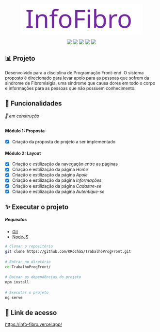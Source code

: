 <p align="center">
  <img src="https://raw.githubusercontent.com/KRochaS/TrabalhoProgFront/2a6169261616c0ccde5e46f8959caf6cee3c9a06/InfoFibro.svg" width="400" >
</p>

<p align="center">	

   <img src="https://img.shields.io/badge/-Angular-8257E5?style=flat&logoColor=white" />
  
   <img src="https://img.shields.io/badge/-HTML-8257E5?style=flat&logoColor=white" />
   
   <img src="https://img.shields.io/badge/-CSS-8257E5?style=flat&logoColor=white" />
   
   <img src="https://img.shields.io/badge/-UIKit-8257E5?style=flat&logoColor=white" />
   
   <img src="https://img.shields.io/badge/-JS-8257E5?style=flat&logoColor=white" />
 
</p>

## :bar_chart: Projeto
Desenvolvido para a disciplina de Programação Front-end.
O sistema proposto é direcionado para levar apoio para as pessoas que sofrem da sindrome de Fibromialgia, uma síndrome que causa dores em todo o corpo e informações para as pessoas que não possuem conhecimento.

## :bookmark_tabs: Funcionalidades 
###### :construction: em construção

#### Módulo 1: Proposta
- [x] Criação da proposta do projeto a ser implementado


#### Módulo 2: Layout
- [x] Criação e estilização da navegação entre as páginas
- [x] Criação e estilização da página <i> Home </i>
- [x] Criação e estilização da página <i> Apoie </i>
- [x] Criação e estilização da página <i> Informações </i>
- [x] Criação e estilização da página <i> Cadastre-se </i>
- [x] Criação e estilização da página <i> Autentique-se </i>

## :sparkles: Executar o projeto

 ##### Requisitos 
 
- [Git](https://git-scm.com/)
- [NodeJS](https://nodejs.org/en/)

```bash
# Clonar o repositório
git clone https://github.com/KRochaS/TrabalhoProgFront.git

# Entrar no diretório
cd TrabalhoProgFront/

# Baixar as dependências do projeto
npm install

# Executar o projeto
ng serve
```

## :link: Link de acesso

https://info-fibro.vercel.app/
